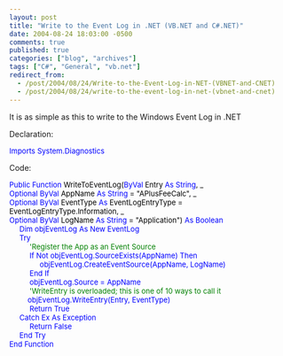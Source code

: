```yaml
---
layout: post
title: "Write to the Event Log in .NET (VB.NET and C#.NET)"
date: 2004-08-24 18:03:00 -0500
comments: true
published: true
categories: ["blog", "archives"]
tags: ["C#", "General", "vb.net"]
redirect_from: 
  - /post/2004/08/24/Write-to-the-Event-Log-in-NET-(VBNET-and-CNET)
  - /post/2004/08/24/write-to-the-event-log-in-net-(vbnet-and-cnet)
---
```

<!-- more -->
<p>
It is as simple as this to write to the Windows Event Log in .NET
</p>
<p>
Declaration:
</p>
<font size="2" color="#0000ff">
<p>
Imports<font size="2"> System.Diagnostics</font>
</p>
</font>
<p>
Code:
</p>
<font size="2" color="#008000"><font size="2" color="#0000ff"><font size="2" color="#0000ff">
<p>
Public<font size="2" color="#000000"> </font><font size="2" color="#0000ff">Function</font><font size="2" color="#000000"> WriteToEventLog(</font><font size="2" color="#0000ff">ByVal</font><font size="2" color="#000000"> Entry </font><font size="2" color="#0000ff">As</font><font size="2" color="#000000"> </font><font size="2" color="#0000ff">String</font><font size="2" color="#000000">, _</font><br />
<font size="2" color="#0000ff">Optional</font><font size="2" color="#000000"> </font><font size="2" color="#0000ff">ByVal</font><font size="2" color="#000000"> AppName </font><font size="2" color="#0000ff">As</font><font size="2" color="#000000"> </font><font size="2" color="#0000ff">String</font><font size="2" color="#000000"> = &quot;APlusFeeCalc&quot;, _</font><br />
<font size="2" color="#0000ff">Optional</font><font size="2" color="#000000"> </font><font size="2" color="#0000ff">ByVal</font><font size="2" color="#000000"> EventType </font><font size="2" color="#0000ff">As</font><font size="2" color="#000000"> EventLogEntryType = EventLogEntryType.Information, _</font><br />
<font size="2" color="#0000ff">Optional</font><font size="2" color="#000000"> </font><font size="2" color="#0000ff">ByVal</font><font size="2" color="#000000"> LogName </font><font size="2" color="#0000ff">As</font><font size="2" color="#000000"> </font><font size="2" color="#0000ff">String</font><font size="2" color="#000000"> = &quot;Application&quot;) </font><font size="2" color="#0000ff">As</font><font size="2" color="#000000"> </font><font size="2" color="#0000ff">Boolean</font><br />
<font size="2"></font><font size="2" color="#0000ff">&nbsp;&nbsp;&nbsp;&nbsp; Dim</font><font size="2"> objEventLog </font><font size="2" color="#0000ff">As</font><font size="2"> </font><font size="2" color="#0000ff">New</font><font size="2"> EventLog<br />
</font><font size="2" color="#0000ff">&nbsp;&nbsp;&nbsp;&nbsp; Try<br />
</font><font size="2"></font><font size="2" color="#008000">&nbsp;&nbsp;&nbsp;&nbsp;&nbsp;&nbsp; &nbsp;&nbsp; &#39;Register the App as an Event Source<br />
</font><font size="2"></font><font size="2">&nbsp;&nbsp;&nbsp;&nbsp;&nbsp;&nbsp;&nbsp; &nbsp; If</font><font size="2"> </font><font size="2">Not</font><font size="2"> objEventLog.SourceExists(AppName) </font><font size="2">Then<br />
</font><font size="2">&nbsp;&nbsp;&nbsp;&nbsp;&nbsp;&nbsp;&nbsp;&nbsp;&nbsp;&nbsp;&nbsp;&nbsp;&nbsp;&nbsp; objEventLog.CreateEventSource(AppName, LogName)<br />
</font><font size="2">&nbsp;&nbsp;&nbsp;&nbsp;&nbsp;&nbsp;&nbsp;&nbsp;&nbsp; End</font><font size="2"> </font><font size="2">If<br />
</font><font size="2">&nbsp;&nbsp;&nbsp;&nbsp;&nbsp;&nbsp;&nbsp;&nbsp;&nbsp; objEventLog.Source = AppName<br />
</font><font size="2" color="#008000"><font color="#0000ff">&nbsp;&nbsp;&nbsp;&nbsp;&nbsp;</font>&nbsp;&nbsp;&nbsp;&nbsp; &#39;WriteEntry is overloaded; this is one </font><font size="2" color="#008000">of 10 ways to call it<br />
</font><font size="2">&nbsp;&nbsp;&nbsp;&nbsp;&nbsp;&nbsp;&nbsp;&nbsp; objEventLog.WriteEntry(Entry, EventType)<br />
</font><font size="2" color="#0000ff">&nbsp;&nbsp;&nbsp;&nbsp;&nbsp;&nbsp;&nbsp;&nbsp;&nbsp; Return</font><font size="2"> </font><font size="2" color="#0000ff">True<br />
</font><font size="2"></font><font size="2" color="#0000ff">&nbsp;&nbsp;&nbsp;&nbsp; Catch</font><font size="2"> Ex </font><font size="2" color="#0000ff">As</font><font size="2"> Exception<br />
</font><font size="2" color="#0000ff">&nbsp;&nbsp;&nbsp;&nbsp;&nbsp;&nbsp;&nbsp;&nbsp;&nbsp; Return</font><font size="2"> </font><font size="2" color="#0000ff">False<br />
</font><font size="2"></font><font size="2" color="#0000ff">&nbsp;&nbsp;&nbsp;&nbsp; End</font><font size="2"> </font><font size="2" color="#0000ff">Try<br />
</font><font size="2"></font><font size="2" color="#0000ff">End</font><font size="2"> </font><font size="2" color="#0000ff">Function</font>
</p>
</font></font></font>
